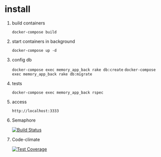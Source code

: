 # install

1. build containers

   `docker-compose build`

1. start containers in background

   `docker-compose up -d`

1. config db

   `docker-compose exec memory_app_back rake db:create`
   `docker-compose exec memory_app_back rake db:migrate`
   
1. tests

   `docker-compose exec memory_app_back rspec`

1. access

   `http://localhost:3333`

1. Semaphore

    [![Build Status](https://edimossilva.semaphoreci.com/badges/memory-app-rails/branches/master.svg?style=shields)](https://edimossilva.semaphoreci.com/projects/memory-app-rails)
    
1. Code-climate

   [![Test Coverage](https://api.codeclimate.com/v1/badges/717f9f8d644f0fcfe2c2/test_coverage)](https://codeclimate.com/github/edimossilva/memory-app-rails/test_coverage)
